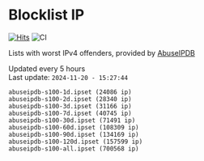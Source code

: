 # Blocklist IP

[![Hits](https://hits.seeyoufarm.com/api/count/incr/badge.svg?url=https%3A%2F%2Fgithub.com%2Fborestad%2Fblocklist-ip%2F&count_bg=%2379C83D&title_bg=%23555555&icon=&icon_color=%23E7E7E7&title=hits&edge_flat=false)](https://hits.seeyoufarm.com)  ![CI](https://img.shields.io/github/workflow/status/borestad/blocklist-ip/CI?style=flat-square)

Lists with worst IPv4 offenders, provided by [AbuseIPDB](https://www.abuseipdb.com/)

<!-- FOOTER-PLACEHOLDER -->
Updated every 5 hours<br>
Last update: `2024-11-20 - 15:27:44`
```
abuseipdb-s100-1d.ipset (24086 ip)
abuseipdb-s100-2d.ipset (28340 ip)
abuseipdb-s100-3d.ipset (31166 ip)
abuseipdb-s100-7d.ipset (40745 ip)
abuseipdb-s100-30d.ipset (71491 ip)
abuseipdb-s100-60d.ipset (108309 ip)
abuseipdb-s100-90d.ipset (134169 ip)
abuseipdb-s100-120d.ipset (157599 ip)
abuseipdb-s100-all.ipset (700568 ip)
```
